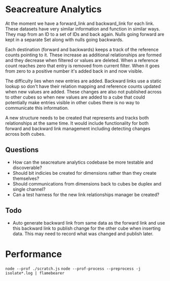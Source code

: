 # Seacreature Analytics

  At the moment we have a forward_link and backward_link for each link. These datasets have very similar information and function in similar ways. They map from an ID to a set of IDs and back again. Nulls going forward are kept in a separate Set along with nulls going backwards.

  Each destination (forward and backwards) keeps a track of the reference counts pointing to it. These increase as additional relationships are formed and they decrease when filtered or values are deleted. When a reference count reaches zero that entry is removed from current filter. When it goes from zero to a positive number it's added back in and now visible.
  
  The difficulty lies when new entries are added. Backward links use a static lookup so don't have their relation mapping and reference counts updated when new values are added. These changes are also not published across to other cubes so when new values are added to a cube that could potentially make entries visible in other cubes there is no way to communicate this information.
  
  A new structure needs to be created that represents and tracks both relationships at the same time. It would include functionality for both forward and backward link management including detecting changes across both cubes.
  

## Questions
- How can the seacreature analytics codebase be more testable and discoverable?
- Should bit indicies be created for dimensions rather than they create themselves?
- Should communications from dimensions back to cubes be duplex and single channel?
- Can a test harness for the new link relationships manager be created?
  


## Todo
- Auto generate backward link from same data as the forward link and use this backward link to publish change for the other cube when inserting data. This may need to record what was changed and publish later.

# Performance

`node --prof ./scratch.js`
`node --prof-process --preprocess -j isolate*.log | flamebearer`
